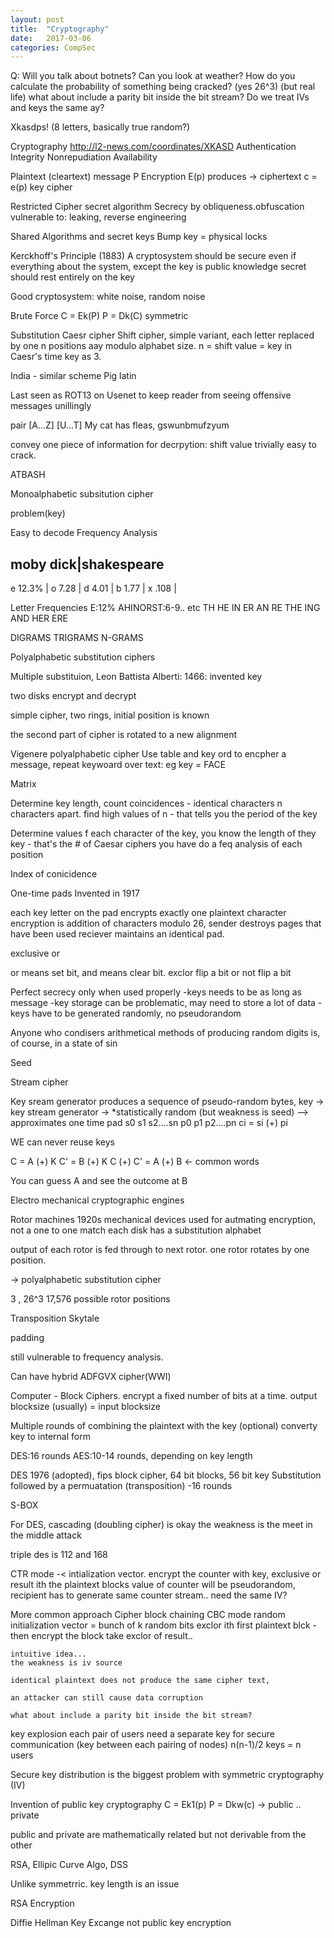```yaml
---
layout: post
title:  "Cryptography"
date:   2017-03-06 
categories: CompSec
---
```

Q:
Will you talk about botnets?
Can you look at weather?
How do you calculate the probability of something being cracked? (yes 26^3) (but real life)
what about include a parity bit inside the bit stream?
Do we treat IVs and keys the same ay?


Xkasdps! (8 letters, basically true random?)

Cryptography
http://l2-news.com/coordinates/XKASD
Authentication
Integrity
Nonrepudiation
Availability

Plaintext (cleartext) message P
Encryption E(p)
produces -> ciphertext c = e(p)
key
cipher

Restricted Cipher
secret algorithm
	Secrecy by obliqueness.obfuscation
	vulnerable to: leaking, reverse engineering

Shared Algorithms and secret keys
Bump key = physical locks

Kerckhoff's Principle (1883)
A cryptosystem should be secure even if everything about the system, except the key is public knowledge
secret should rest entirely on the key

Good cryptosystem:
white noise, random noise


Brute Force
C = Ek(P)
P = Dk(C)
symmetric

Substitution
Caesr cipher
Shift cipher, simple variant, 
each letter replaced by one n positions aay modulo alphabet size. n = shift value = key
in Caesr's time key as 3. 

India - similar scheme
Pig latin

Last seen as ROT13 on Usenet to keep reader from seeing offensive messages unillingly


pair
[A...Z]
[U...T]
My cat has fleas, gswunbmufzyum

convey one piece of information for decrpytion: shift value
trivially easy to crack.

ATBASH

Monoalphabetic subsitution cipher


problem(key)

Easy to decode
Frequency Analysis

moby dick|shakespeare
-----------------
e 12.3% |
o 7.28 |
d 4.01 |
b 1.77 |
x .108 |

Letter Frequencies
E:12%
AHINORST:6-9.. etc
TH HE IN ER AN RE
THE ING AND HER ERE

DIGRAMS
TRIGRAMS
N-GRAMS

Polyalphabetic substitution ciphers

Multiple substituion,
Leon Battista Alberti: 1466: invented key

two disks
encrypt and decrypt

simple cipher, two rings, initial position is known

the second part of cipher is rotated to a new alignment

Vigenere polyalphabetic cipher
Use table and key ord to encpher a message, repeat keywoard over text: eg key = FACE

Matrix

Determine key length, count coincidences - identical characters n characters apart. find high values of n - that tells you the period of the key

Determine values f each character of the key, you know the length of they key - that's the # of Caesar ciphers you have
do a feq analysis of each position

Index of conicidence

One-time pads
Invented in 1917

each key letter on the pad encrypts exactly one plaintext character 
encryption is addition of characters modulo 26, 
sender destroys pages that have been used
reciever maintains an identical pad.

exclusive or

or means set bit, and means clear bit. exclor flip a bit or not flip a bit	

Perfect secrecy only when used properly
-keys needs to be as long as message
-key storage can be problematic,
may need to store a lot of data
-keys have to be generated randomly, no pseudorandom

Anyone who condisers arithmetical methods of producing random digits is, of course, in a state of sin

Seed

Stream cipher

Key sream generator produces a sequence of pseudo-random bytes, 
	key -> key stream generator -> 
	*statistically random (but weakness is seed)
	--> approximates one time pad s0 s1 s2....sn
								  p0 p1 p2....pn
								  ci = si (+) pi
								  
WE can never reuse keys

C = A (+) K
C' = B (+) K
C (+) C' = A (+) B <- common words

You can guess A and see the outcome at B


Electro mechanical cryptographic engines

Rotor machines
1920s mechanical devices used for autmating encryption, 
not a one to one match
each disk has a substitution alphabet

output of each rotor is fed through to next rotor.
one rotor rotates by one position.

->  polyalphabetic substitution cipher

3 , 26^3 17,576 possible rotor positions

Transposition
Skytale

padding

still vulnerable to frequency analysis.

Can have hybrid ADFGVX cipher(WWI)



Computer - Block Ciphers.
encrypt a fixed number of bits at a time. output blocksize (usually) = input blocksize


Multiple rounds of combining the plaintext with the key (optional) converty key to internal form

DES:16 rounds
AES:10-14 rounds, depending on key length



DES 1976 (adopted), fips
block cipher, 64 bit blocks, 56 bit key
Substitution followed by a permuatation (transposition)
-16 rounds

S-BOX

For DES, cascading (doubling cipher) is okay
the weakness is the meet in the middle attack

triple des is 112 and 168


CTR mode -< intialization vector.
encrypt the counter with key, exclusive or result ith the plaintext blocks
value of counter will be pseudorandom, recipient has to generate same counter stream.. need the same IV?

More common approach Cipher block chaining CBC mode
	random initialization vector = bunch of k random bits
		exclor ith first plaintext blck - then encrypt the block
			take exclor of result..
			
	intuitive idea... 
	the weakness is iv source
	
	identical plaintext does not produce the same cipher text,
	
	an attacker can still cause data corruption
	
	what about include a parity bit inside the bit stream?
	
key explosion
each pair of users need a separate key for secure communication (key between each pairing of nodes)
n(n-1)/2 keys = n users

Secure key distribution is the biggest problem with symmetric cryptography (IV)

Invention of public key cryptography
C = Ek1(p) P = Dkw(c) -> public
.. private

public and private are mathematically related but not derivable from the other

RSA, Ellipic Curve Algo, DSS

Unlike symmetrric. key length is an issue

RSA Encryption

Diffie Hellman Key Excange
not public key encryption
